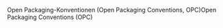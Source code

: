 <span data-ttu-id="c91a4-101">Open Packaging-Konventionen (Open Packaging Conventions, OPC)</span><span class="sxs-lookup"><span data-stu-id="c91a4-101">Open Packaging Conventions (OPC)</span></span>